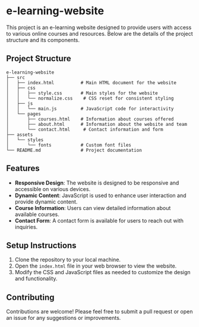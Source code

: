 # e-learning-website

This project is an e-learning website designed to provide users with access to various online courses and resources. Below are the details of the project structure and its components.

## Project Structure

```
e-learning-website
├── src
│   ├── index.html          # Main HTML document for the website
│   ├── css
│   │   ├── style.css       # Main styles for the website
│   │   └── normalize.css    # CSS reset for consistent styling
│   ├── js
│   │   └── main.js         # JavaScript code for interactivity
│   └── pages
│       ├── courses.html    # Information about courses offered
│       ├── about.html      # Information about the website and team
│       └── contact.html     # Contact information and form
├── assets
│   └── styles
│       └── fonts           # Custom font files
└── README.md               # Project documentation
```

## Features

- **Responsive Design**: The website is designed to be responsive and accessible on various devices.
- **Dynamic Content**: JavaScript is used to enhance user interaction and provide dynamic content.
- **Course Information**: Users can view detailed information about available courses.
- **Contact Form**: A contact form is available for users to reach out with inquiries.

## Setup Instructions

1. Clone the repository to your local machine.
2. Open the `index.html` file in your web browser to view the website.
3. Modify the CSS and JavaScript files as needed to customize the design and functionality.

## Contributing

Contributions are welcome! Please feel free to submit a pull request or open an issue for any suggestions or improvements.
